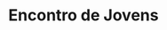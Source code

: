 ---
ID: 4857
title: Encontro de Jovens
image-xl: ""
image-l: ""
image-sq-l: ""
image-sq-m: ""
post_excerpt: ""
layout: event
permalink: eventos/encontro-de-jovens
published: true
event:
  event_id: "89"
  event_slug: encontro-de-jovens
  event_owner: "2"
  event_status: "1"
  event_name: Encontro de Jovens
  event_start_time: 00:00:00
  event_end_time: 00:00:00
  event_start_date: 2017-07-22
  event_end_date: 2017-07-23
  post_content: ""
  event_rsvp: "0"
  event_spaces: null
  location_id: "4"
  recurrence_id: null
  event_category_id: null
  event_attributes: 'a:1:{s:22:"wpcf-gn_post_destaques";s:17:"destaque_novidade";}'
  event_date_created: 2017-02-20 10:59:09
  event_date_modified: 2017-02-20 11:00:12
  recurrence: "0"
  recurrence_interval: null
  recurrence_freq: null
  recurrence_byday: null
  recurrence_byweekno: null
  blog_id: null
  group_id: "0"
  post_id: "4857"
  event_all_day: "1"
  event_private: "0"
  recurrence_days: "0"
  event_rsvp_date: null
  event_rsvp_time: 00:00:00
  event_rsvp_spaces: null
  recurrence_rsvp_days: null
location:
  location_id: "4"
  location_slug: sitio-vale-da-aguia
  location_name: Centro de Eventos Vale da Águia
  location_owner: "2"
  location_address: Rua Paulo Varchavtchik
  location_town: Sorocaba
  location_state: São Paulo
  location_postcode: Mapa (Goog
  location_region: ""
  location_country: BR
  location_latitude: "-23.488098"
  location_longitude: "-47.386986"
  post_content: |
    <a href="http://www.google.com/maps/ms?ie=UTF8&amp;hl=pt-BR&amp;msa=0&amp;msid=101029055973969387879.00047056afb7234e1fdba&amp;ll=-23.452538,-47.321548&amp;spn=0.143937,0.307274&amp;t=h&amp;z=12" target="_blank">Mapa (Google Maps</a>)
    
    <a href="http://www.gruponews.com.br/wp-content/uploads/2011/03/mapa-atualizado-ceva.pdf" target="_blank">Baixe o Mapa em PDF</a>
  post_id: "2210"
  blog_id: "0"
  location_status: "1"
  location_private: "0"
  latitude: "-23.488098"
  longitude: "-47.386986"
categories: ""
tags: ""
author: ""
wpcf-gn_post_destaques:
  - destaque_novidade
post_date: 2017-02-20 10:59:08
---